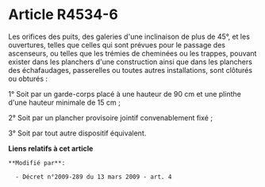 # Article R4534-6

Les orifices des puits, des galeries d'une inclinaison de plus de 45°, et les ouvertures, telles que celles qui sont prévues
pour le passage des ascenseurs, ou telles que les trémies de cheminées ou les trappes, pouvant exister dans les planchers
d'une construction ainsi que dans les planchers des échafaudages, passerelles ou toutes autres installations, sont clôturés
ou obturés : 

1° Soit par un garde-corps placé à une hauteur de 90 cm et une plinthe d'une hauteur minimale de 15 cm ; 

2° Soit par un plancher provisoire jointif convenablement fixé ; 

3° Soit par tout autre dispositif équivalent.

**Liens relatifs à cet article**

	**Modifié par**:

	  - Décret n°2009-289 du 13 mars 2009 - art. 4
